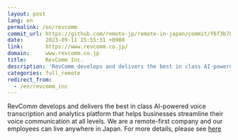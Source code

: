 ```yaml
---
layout: post
lang: en
permalink: /en/revcomm
commit_url: https://github.com/remote-jp/remote-in-japan/commit/f6f3b70df504985894a1bc42c5e5a352dd830cfb
date:       2023-09-11 15:55:31 +0900
link:       https://www.revcomm.co.jp/
domain:     www.revcomm.co.jp
title:      RevComm Inc.
description: 'RevComm develops and delivers the best in class AI-powered voice transcription and analytics platform that helps businesses streamline their voice communication at all levels. We are a remote-first company and our employees can live anywhere in Japan. For more details, please see here'
categories: full_remote
redirect_from:
  - /en/revcomm_inc
---
```


<p>RevComm develops and delivers the best in class AI-powered voice transcription and analytics platform that helps businesses streamline their voice communication at all levels. We are a remote-first company and our employees can live anywhere in Japan. For more details, please see <a href="https://www.tokyodev.com/companies/revcomm">here</a></p>
